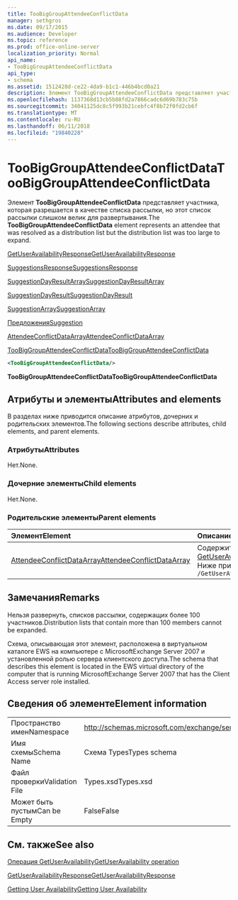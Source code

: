 ```yaml
---
title: TooBigGroupAttendeeConflictData
manager: sethgros
ms.date: 09/17/2015
ms.audience: Developer
ms.topic: reference
ms.prod: office-online-server
localization_priority: Normal
api_name:
- TooBigGroupAttendeeConflictData
api_type:
- schema
ms.assetid: 1512428d-ce22-4da9-b1c1-446b4bcd0a21
description: Элемент TooBigGroupAttendeeConflictData представляет участника, которая разрешается в качестве списка рассылки, но этот список рассылки слишком велик для развертывания.
ms.openlocfilehash: 1137368d13cb5b88fd2a7866cadc6d69b783c75b
ms.sourcegitcommit: 34041125dc8c5f993b21cebfc4f8b72f0fd2cb6f
ms.translationtype: MT
ms.contentlocale: ru-RU
ms.lasthandoff: 06/11/2018
ms.locfileid: "19840228"
---
```

# <a name="toobiggroupattendeeconflictdata"></a><span data-ttu-id="267b7-103">TooBigGroupAttendeeConflictData</span><span class="sxs-lookup"><span data-stu-id="267b7-103">TooBigGroupAttendeeConflictData</span></span>

<span data-ttu-id="267b7-104">Элемент **TooBigGroupAttendeeConflictData** представляет участника, которая разрешается в качестве списка рассылки, но этот список рассылки слишком велик для развертывания.</span><span class="sxs-lookup"><span data-stu-id="267b7-104">The **TooBigGroupAttendeeConflictData** element represents an attendee that was resolved as a distribution list but the distribution list was too large to expand.</span></span> 
  
[<span data-ttu-id="267b7-105">GetUserAvailabilityResponse</span><span class="sxs-lookup"><span data-stu-id="267b7-105">GetUserAvailabilityResponse</span></span>](getuseravailabilityresponse.md)
  
[<span data-ttu-id="267b7-106">SuggestionsResponse</span><span class="sxs-lookup"><span data-stu-id="267b7-106">SuggestionsResponse</span></span>](suggestionsresponse.md)
  
[<span data-ttu-id="267b7-107">SuggestionDayResultArray</span><span class="sxs-lookup"><span data-stu-id="267b7-107">SuggestionDayResultArray</span></span>](suggestiondayresultarray.md)
  
[<span data-ttu-id="267b7-108">SuggestionDayResult</span><span class="sxs-lookup"><span data-stu-id="267b7-108">SuggestionDayResult</span></span>](suggestiondayresult.md)
  
[<span data-ttu-id="267b7-109">SuggestionArray</span><span class="sxs-lookup"><span data-stu-id="267b7-109">SuggestionArray</span></span>](suggestionarray.md)
  
[<span data-ttu-id="267b7-110">Предложения</span><span class="sxs-lookup"><span data-stu-id="267b7-110">Suggestion</span></span>](suggestion.md)
  
[<span data-ttu-id="267b7-111">AttendeeConflictDataArray</span><span class="sxs-lookup"><span data-stu-id="267b7-111">AttendeeConflictDataArray</span></span>](attendeeconflictdataarray.md)
  
[<span data-ttu-id="267b7-112">TooBigGroupAttendeeConflictData</span><span class="sxs-lookup"><span data-stu-id="267b7-112">TooBigGroupAttendeeConflictData</span></span>](toobiggroupattendeeconflictdata.md)
  
```xml
<TooBigGroupAttendeeConflictData/>
```

 <span data-ttu-id="267b7-113">**TooBigGroupAttendeeConflictData**</span><span class="sxs-lookup"><span data-stu-id="267b7-113">**TooBigGroupAttendeeConflictData**</span></span>
## <a name="attributes-and-elements"></a><span data-ttu-id="267b7-114">Атрибуты и элементы</span><span class="sxs-lookup"><span data-stu-id="267b7-114">Attributes and elements</span></span>

<span data-ttu-id="267b7-115">В разделах ниже приводится описание атрибутов, дочерних и родительских элементов.</span><span class="sxs-lookup"><span data-stu-id="267b7-115">The following sections describe attributes, child elements, and parent elements.</span></span>
  
### <a name="attributes"></a><span data-ttu-id="267b7-116">Атрибуты</span><span class="sxs-lookup"><span data-stu-id="267b7-116">Attributes</span></span>

<span data-ttu-id="267b7-117">Нет.</span><span class="sxs-lookup"><span data-stu-id="267b7-117">None.</span></span>
  
### <a name="child-elements"></a><span data-ttu-id="267b7-118">Дочерние элементы</span><span class="sxs-lookup"><span data-stu-id="267b7-118">Child elements</span></span>

<span data-ttu-id="267b7-119">Нет.</span><span class="sxs-lookup"><span data-stu-id="267b7-119">None.</span></span>
  
### <a name="parent-elements"></a><span data-ttu-id="267b7-120">Родительские элементы</span><span class="sxs-lookup"><span data-stu-id="267b7-120">Parent elements</span></span>

|<span data-ttu-id="267b7-121">**Элемент**</span><span class="sxs-lookup"><span data-stu-id="267b7-121">**Element**</span></span>|<span data-ttu-id="267b7-122">**Описание**</span><span class="sxs-lookup"><span data-stu-id="267b7-122">**Description**</span></span>|
|:-----|:-----|
|[<span data-ttu-id="267b7-123">AttendeeConflictDataArray</span><span class="sxs-lookup"><span data-stu-id="267b7-123">AttendeeConflictDataArray</span></span>](attendeeconflictdataarray.md) <br/> |<span data-ttu-id="267b7-124">Содержит массив данных конфликта участников, определенный в [GetUserAvailabilityRequest](getuseravailabilityrequest.md).</span><span class="sxs-lookup"><span data-stu-id="267b7-124">Contains an array of conflict data for attendees identified in the [GetUserAvailabilityRequest](getuseravailabilityrequest.md).</span></span>  <br/> <span data-ttu-id="267b7-125">Ниже приведен выражение XPath для этого элемента.</span><span class="sxs-lookup"><span data-stu-id="267b7-125">The following is the XPath expression to this element:</span></span>  <br/>  `/GetUserAvailabilityResponse/SuggestionsResponse/SuggestionDayResultArray/SuggestionDayResult[i]/SuggestionArray/Suggestion[i]/AttendeeConflictDataArray` <br/> |
   
## <a name="remarks"></a><span data-ttu-id="267b7-126">Замечания</span><span class="sxs-lookup"><span data-stu-id="267b7-126">Remarks</span></span>

<span data-ttu-id="267b7-127">Нельзя развернуть, списков рассылки, содержащих более 100 участников.</span><span class="sxs-lookup"><span data-stu-id="267b7-127">Distribution lists that contain more than 100 members cannot be expanded.</span></span>
  
<span data-ttu-id="267b7-128">Схема, описывающая этот элемент, расположена в виртуальном каталоге EWS на компьютере с MicrosoftExchange Server 2007 и установленной ролью сервера клиентского доступа.</span><span class="sxs-lookup"><span data-stu-id="267b7-128">The schema that describes this element is located in the EWS virtual directory of the computer that is running MicrosoftExchange Server 2007 that has the Client Access server role installed.</span></span>
  
## <a name="element-information"></a><span data-ttu-id="267b7-129">Сведения об элементе</span><span class="sxs-lookup"><span data-stu-id="267b7-129">Element information</span></span>

|||
|:-----|:-----|
|<span data-ttu-id="267b7-130">Пространство имен</span><span class="sxs-lookup"><span data-stu-id="267b7-130">Namespace</span></span>  <br/> |http://schemas.microsoft.com/exchange/services/2006/types  <br/> |
|<span data-ttu-id="267b7-131">Имя схемы</span><span class="sxs-lookup"><span data-stu-id="267b7-131">Schema Name</span></span>  <br/> |<span data-ttu-id="267b7-132">Схема Types</span><span class="sxs-lookup"><span data-stu-id="267b7-132">Types schema</span></span>  <br/> |
|<span data-ttu-id="267b7-133">Файл проверки</span><span class="sxs-lookup"><span data-stu-id="267b7-133">Validation File</span></span>  <br/> |<span data-ttu-id="267b7-134">Types.xsd</span><span class="sxs-lookup"><span data-stu-id="267b7-134">Types.xsd</span></span>  <br/> |
|<span data-ttu-id="267b7-135">Может быть пустым</span><span class="sxs-lookup"><span data-stu-id="267b7-135">Can be Empty</span></span>  <br/> |<span data-ttu-id="267b7-136">False</span><span class="sxs-lookup"><span data-stu-id="267b7-136">False</span></span>  <br/> |
   
## <a name="see-also"></a><span data-ttu-id="267b7-137">См. также</span><span class="sxs-lookup"><span data-stu-id="267b7-137">See also</span></span>



[<span data-ttu-id="267b7-138">Операция GetUserAvailability</span><span class="sxs-lookup"><span data-stu-id="267b7-138">GetUserAvailability operation</span></span>](getuseravailability-operation.md)
  
[<span data-ttu-id="267b7-139">GetUserAvailabilityResponse</span><span class="sxs-lookup"><span data-stu-id="267b7-139">GetUserAvailabilityResponse</span></span>](getuseravailabilityresponse.md)


[<span data-ttu-id="267b7-140">Getting User Availability</span><span class="sxs-lookup"><span data-stu-id="267b7-140">Getting User Availability</span></span>](http://msdn.microsoft.com/library/d4133fcb-9b0f-4e6b-aadf-a389da83516a%28Office.15%29.aspx)


